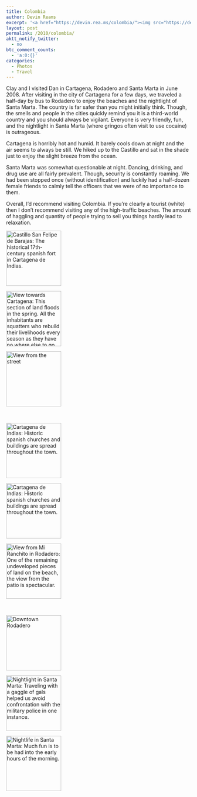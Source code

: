 ```yaml
---
title: Colombia
author: Devin Reams
excerpt: '<a href="https://devin.rea.ms/colombia/"><img src="https://devin.rea.ms/wp/wp-content/uploads//2010/02/2604607871_fe27b22158_o-150x150.jpg" alt="" title="Castillo San Felipe de Barajas: The historical 17th-century spanish fort in Cartagena de Indias." width="75" height="75" class="alignleft size-thumbnail wp-image-1020" /></a>A friend and I visited Cartagena, Rodadero and Santa Marta in June 2008. After staying in the city of Cartagena for a few nights, we traveled a half-day by bus to Rodadero to enjoy the beaches and the nightlight of Santa Marta. [...]'
layout: post
permalink: /2010/colombia/
aktt_notify_twitter:
  - no
btc_comment_counts:
  - 'a:0:{}'
categories:
  - Photos
  - Travel
---
```

Clay and I visited Dan in Cartagena, Rodadero and Santa Marta in June 2008. After visiting in the city of Cartagena for a few days, we traveled a half-day by bus to Rodadero to enjoy the beaches and the nightlight of Santa Marta. The country is far safer than you might initially think. Though, the smells and people in the cities quickly remind you it is a third-world country and you should always be vigilant. Everyone is very friendly, fun, and the nightlight in Santa Marta (where gringos often visit to use cocaine) is outrageous. 

Cartagena is horribly hot and humid. It barely cools down at night and the air seems to always be still. We hiked up to the Castillo and sat in the shade just to enjoy the slight breeze from the ocean.

Santa Marta was somewhat questionable at night. Dancing, drinking, and drug use are all fairly prevalent. Though, security is constantly roaming. We had been stopped once (without identification) and luckily had a half-dozen female friends to calmly tell the officers that we were of no importance to them.

Overall, I&#8217;d recommend visiting Colombia. If you&#8217;re clearly a tourist (white) then I don&#8217;t recommend visiting any of the high-traffic beaches. The amount of haggling and quantity of people trying to sell you things hardly lead to relaxation.

<div class='gallery'>
  <dl class='gallery-item'>
    <dt class='gallery-icon landscape'>
      <a href='https://devin.rea.ms/2010/colombia/img_2474-jpg/'><img width="150" height="150" src="https://devin.rea.ms/wp-content/uploads/2010/02/2604607871_fe27b22158_o-150x150.jpg" class="attachment-thumbnail" alt="Castillo San Felipe de Barajas: The historical 17th-century spanish fort in Cartagena de Indias." /></a>
    </dt>
  </dl>
  
  <dl class='gallery-item'>
    <dt class='gallery-icon landscape'>
      <a href='https://devin.rea.ms/2010/colombia/img_2477-jpg/'><img width="150" height="150" src="https://devin.rea.ms/wp-content/uploads/2010/02/2604609303_08106e2d29_o-150x150.jpg" class="attachment-thumbnail" alt="View towards Cartagena: This section of land floods in the spring. All the inhabitants are squatters who rebuild their livelihoods every season as they have no where else to go." /></a>
    </dt>
  </dl>
  
  <dl class='gallery-item'>
    <dt class='gallery-icon landscape'>
      <a href='https://devin.rea.ms/2010/colombia/img_2522-jpg/'><img width="150" height="150" src="https://devin.rea.ms/wp-content/uploads/2010/02/2605450120_28acab7578_o-150x150.jpg" class="attachment-thumbnail" alt="View from the street" /></a>
    </dt>
  </dl>
  
  <br style="clear: both" /><dl class='gallery-item'>
    <dt class='gallery-icon landscape'>
      <a href='https://devin.rea.ms/2010/colombia/img_2579-jpg/'><img width="150" height="150" src="https://devin.rea.ms/wp-content/uploads/2010/02/2605480294_83f83166ce_o-150x150.jpg" class="attachment-thumbnail" alt="Cartagena de Indias: Historic spanish churches and buildings are spread throughout the town." /></a>
    </dt>
  </dl>
  
  <dl class='gallery-item'>
    <dt class='gallery-icon landscape'>
      <a href='https://devin.rea.ms/2010/colombia/img_2580-jpg/'><img width="150" height="150" src="https://devin.rea.ms/wp-content/uploads/2010/02/2604650781_0430655e55_o-150x150.jpg" class="attachment-thumbnail" alt="Cartagena de Indias: Historic spanish churches and buildings are spread throughout the town." /></a>
    </dt>
  </dl>
  
  <dl class='gallery-item'>
    <dt class='gallery-icon landscape'>
      <a href='https://devin.rea.ms/2010/colombia/img_2536-jpg/'><img width="150" height="150" src="https://devin.rea.ms/wp-content/uploads/2010/02/2605457378_eb7d1e2dc5_o-150x150.jpg" class="attachment-thumbnail" alt="View from Mi Ranchito in Rodadero: One of the remaining undeveloped pieces of land on the beach, the view from the patio is spectacular." /></a>
    </dt>
  </dl>
  
  <br style="clear: both" /><dl class='gallery-item'>
    <dt class='gallery-icon landscape'>
      <a href='https://devin.rea.ms/2010/colombia/img_2543-jpg/'><img width="150" height="150" src="https://devin.rea.ms/wp-content/uploads/2010/02/2605461300_ca536950f2_o-150x150.jpg" class="attachment-thumbnail" alt="Downtown Rodadero" /></a>
    </dt>
  </dl>
  
  <dl class='gallery-item'>
    <dt class='gallery-icon landscape'>
      <a href='https://devin.rea.ms/2010/colombia/img_2561-jpg/'><img width="150" height="150" src="https://devin.rea.ms/wp-content/uploads/2010/02/2604641327_eb2e749815_o-150x150.jpg" class="attachment-thumbnail" alt="Nightlight in Santa Marta: Traveling with a gaggle of gals helped us avoid confrontation with the military police in one instance." /></a>
    </dt>
  </dl>
  
  <dl class='gallery-item'>
    <dt class='gallery-icon landscape'>
      <a href='https://devin.rea.ms/2010/colombia/img_2565-jpg/'><img width="150" height="150" src="https://devin.rea.ms/wp-content/uploads/2010/02/2604643309_078919af6f_o-150x150.jpg" class="attachment-thumbnail" alt="Nightlife in Santa Marta: Much fun is to be had into the early hours of the morning." /></a>
    </dt>
  </dl>
  
  <br style="clear: both" />
</div>